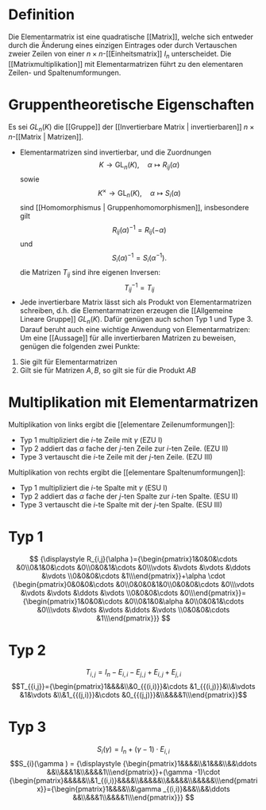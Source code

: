 # Definition
Die Elementarmatrix ist eine quadratische [[Matrix]], welche sich entweder durch die Änderung eines einzigen Eintrages oder durch Vertauschen zweier Zeilen von einer $n \times n$-[[Einheitsmatrix]] $I_n$ unterscheidet.
Die [[Matrixmultiplikation]] mit Elementarmatrizen führt zu den elementaren Zeilen- und Spaltenumformungen.

# Gruppentheoretische Eigenschaften
Es sei $GL_n(K)$ die [[Gruppe]] der [[Invertierbare Matrix | invertierbaren]] $n\times n$-[[Matrix | Matrizen]].
- Elementarmatrizen sind invertierbar, und die Zuordnungen
$$ K\to {\mathrm {GL}}_{n}(K),\quad \alpha \mapsto R_{{ij}}(\alpha ) $$
sowie
$$ K^{\times }\to {\mathrm {GL}}_{n}(K),\quad \alpha \mapsto S_{i}(\alpha )$$
sind [[Homomorphismus | Gruppenhomomorphismen]], insbesondere gilt
$$R_{{ij}}(\alpha )^{{-1}}=R_{{ij}}(-\alpha )$$
und
$$ S_{i}(\alpha )^{{-1}}=S_{i}(\alpha ^{{-1}}). $$
die Matrizen $T_{ij}$ sind ihre eigenen Inversen:
$$ T_{ij}^{-1} = T_{ij} $$
- Jede invertierbare Matrix lässt sich als Produkt von Elementarmatrizen schreiben, d.h. die Elementarmatrizen erzeugen die [[Allgemeine Lineare Gruppe]] $GL_n(K)$. Dafür genügen auch schon Typ 1 und Type 3. Darauf beruht auch eine wichtige Anwendung von Elementarmatrizen: Um eine [[Aussage]] für alle invertierbaren Matrizen zu beweisen, genügen die folgenden zwei Punkte:
1. Sie gilt für Elementarmatrizen
2. Gilt sie für Matrizen $A, B$, so gilt sie für die Produkt $AB$
# Multiplikation mit Elementarmatrizen
Multiplikation von links ergibt die [[elementare Zeilenumformungen]]:
- Typ 1 multipliziert die $i$-te Zeile mit $\gamma$ (EZU I)
- Typ 2 addiert das $\alpha$ fache der $j$-ten Zeile zur $i$-ten Zeile. (EZU II)
- Type 3 vertauscht die $i$-te Zeile mit der $j$-ten Zeile. (EZU III)

Multiplikation von rechts ergibt die [[elementare Spaltenumformungen]]:
- Typ 1 multipliziert die $i$-te Spalte mit $\gamma$ (ESU I)
- Typ 2 addiert das $\alpha$ fache der $j$-ten Spalte zur $i$-ten Spalte. (ESU II)
- Type 3 vertauscht die $i$-te Spalte mit der $j$-ten Spalte. (ESU III)

# Typ 1
$$ {\displaystyle R_{i,j}(\alpha )={\begin{pmatrix}1&0&0&\cdots &0\\0&1&0&\cdots &0\\0&0&1&\cdots &0\\\vdots &\vdots &\vdots &\ddots &\vdots \\0&0&0&\cdots &1\\\end{pmatrix}}+\alpha \cdot {\begin{pmatrix}0&0&0&\cdots &0\\0&0&0&1&0\\0&0&0&\cdots &0\\\vdots &\vdots &\vdots &\ddots &\vdots \\0&0&0&\cdots &0\\\end{pmatrix}}={\begin{pmatrix}1&0&0&\cdots &0\\0&1&0&\alpha &0\\0&0&1&\cdots &0\\\vdots &\vdots &\vdots &\ddots &\vdots \\0&0&0&\cdots &1\\\end{pmatrix}}} $$
# Typ 2
$$ T_{{i,j}}=I_{n}-E_{{i,i}}-E_{{j,j}}+E_{{i,j}}+E_{{j,i}}$$
$$T_{{i,j}}={\begin{pmatrix}1&&&&\\&0_{{(i,i)}}&\cdots &1_{{(i,j)}}&\\&\vdots &1&\vdots &\\&1_{{(j,i)}}&\cdots &0_{{(j,j)}}&\\&&&&1\\\end{pmatrix}}$$
# Typ 3
$$ S_{i}(\gamma )=I_{n}+(\gamma -1)\cdot E_{{i,i}} $$
$$S_{i}(\gamma ) = {\displaystyle {\begin{pmatrix}1&&&&\\&1&&&\\&&\ddots &&\\&&&1&\\&&&&1\\\end{pmatrix}}+(\gamma -1)\cdot {\begin{pmatrix}&&&&&\\&1_{(i,i)}&&&&\\&&&&&\\&&&&&\\&&&&&\\\end{pmatrix}}={\begin{pmatrix}1&&&&\\&\gamma _{(i,i)}&&&\\&&\ddots &&\\&&&1\\&&&&1\\\end{pmatrix}}} $$

